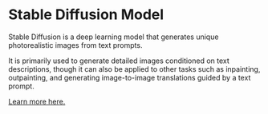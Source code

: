 # Stable Diffusion Model

Stable Diffusion is a deep learning model that generates unique photorealistic images from text prompts. 

It is primarily used to generate detailed images conditioned on text descriptions, though it can also be applied to other tasks such as inpainting, outpainting, and generating image-to-image translations guided by a text prompt.

[Learn more here.](https://www.perplexity.ai/page/stable-diffusion-model-compone-YJuUyd81RGmQMa2ByerPNw)
